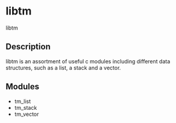 # libtm
libtm

## Description

libtm is an assortment of useful c modules including different data structures, such as a list, a stack and a vector.

## Modules

* tm_list
* tm_stack
* tm_vector
